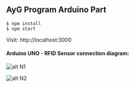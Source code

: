 ## AyG Program Arduino Part

```
$ npm install
$ npm start
```

Visit: http://localhost:3000

#### Arduino UNO - RFID Sensor connection diagram:

![alt N1](https://ws3.sinaimg.cn/large/4031a60bjw1f8bnxldeq8j20ba075t94.jpg)

![alt N2](https://ws3.sinaimg.cn/large/4031a60bjw1f8bnztwgpaj20dk0dot9p.jpg)